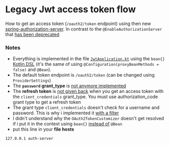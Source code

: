 # Legacy Jwt access token flow

How to get an access token (`/oauth2/token` endpoint) using then new [spring-authorization-server](https://github.com/spring-projects/spring-authorization-server).
In contrast to the `@EnableAuthorizationServer` that [has been deprecated](https://docs.spring.io/spring-security/oauth/site/docs/2.4.0.RELEASE/apidocs/org/springframework/security/oauth2/config/annotation/web/configuration/EnableAuthorizationServer.html) 

### Notes

 * Everything is implemented in the file [`JwtApplication.kt`](src/main/kotlin/com/example/jwt/JwtApplication.kt) using the `bean{}` [Kotlin DSL](https://docs.spring.io/spring-framework/docs/current/reference/html/languages.html#kotlin-bean-definition-dsl) (it's the same of using `@Configuration(proxyBeanMethods = false)` and `@Bean`).
 * The default token endpoint is `/oauth2/token` (can be changed using `ProviderSettings`)
 * The **`password` grant_type** is [not anymore implemented](https://github.com/spring-projects/spring-authorization-server/issues/126)
 * The **refresh token** is [not given back](https://github.com/spring-projects/spring-authorization-server/pull/335) when you get an access token with the `client_credentials` grant_type. 
   You must use authorization_code grant type to get a refresh token
 * The grant type `client_credentials` doesn't check for a username and password. This is why i implemented it [with a filter](https://github.com/lucapiccinelli/spring-jwt/blob/f4efd924e708c272715581d88f8277f989e7239f/src/main/kotlin/com/example/jwt/JwtApplication.kt#L77)
 * I didn't understand why the `OAuth2TokenCustomizer` doesn't get resolved if i put it in the context using `bean{}` [instead of](https://github.com/lucapiccinelli/spring-jwt/blob/19228cb560a8a4af61be0ef5d18d73a0bbc232e8/src/main/kotlin/com/example/jwt/JwtApplication.kt#L207) `@Bean`
 * put this line in your **file hosts**
 ```
127.0.0.1 auth-server
```
